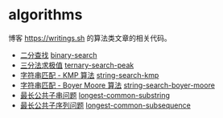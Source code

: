 algorithms
==========

博客 https://writings.sh 的算法类文章的相关代码。

* [二分查找](https://writings.sh/post/algorithm-binary-search) [binary-search](binary-search)
* [三分法求极值](https://writings.sh/post/algorithm-golden-search) [ternary-search-peak](ternary-search-peak)
* [字符串匹配 - KMP 算法](https://writings.sh/post/algorithm-string-searching-kmp) [string-search-kmp](string-search-kmp)
* [字符串匹配 - Boyer Moore 算法](https://writings.sh/post/algorithm-string-searching-boyer-moore) [string-search-boyer-moore](string-search-boyer-moore)
* [最长公共子串问题](https://writings.sh/post/algorithm-longest-common-substring-and-longest-common-subsequence) [longest-common-substring](longest-common-substring)
* [最长公共子序列问题](https://writings.sh/post/algorithm-longest-common-substring-and-longest-common-subsequence) [longest-common-subsequence](longest-common-subsequence)

